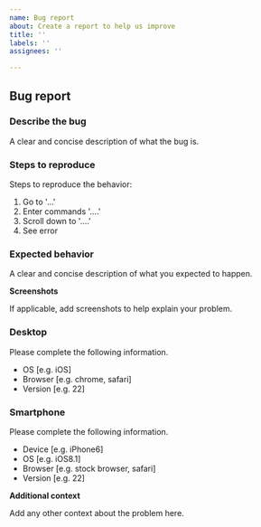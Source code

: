 ```yaml
---
name: Bug report
about: Create a report to help us improve
title: ''
labels: ''
assignees: ''

---
```


## Bug report

### Describe the bug

A clear and concise description of what the bug is.

### Steps to reproduce

Steps to reproduce the behavior:

1. Go to '...'
2. Enter commands '....'
3. Scroll down to '....'
4. See error

### Expected behavior

A clear and concise description of what you expected to happen.

**Screenshots**

If applicable, add screenshots to help explain your problem.

### Desktop

Please complete the following information.

-   OS [e.g. iOS]
-   Browser [e.g. chrome, safari]
-   Version [e.g. 22]

### Smartphone

Please complete the following information.

-   Device [e.g. iPhone6]
-   OS [e.g. iOS8.1]
-   Browser [e.g. stock browser, safari]
-   Version [e.g. 22]

**Additional context**

Add any other context about the problem here.
